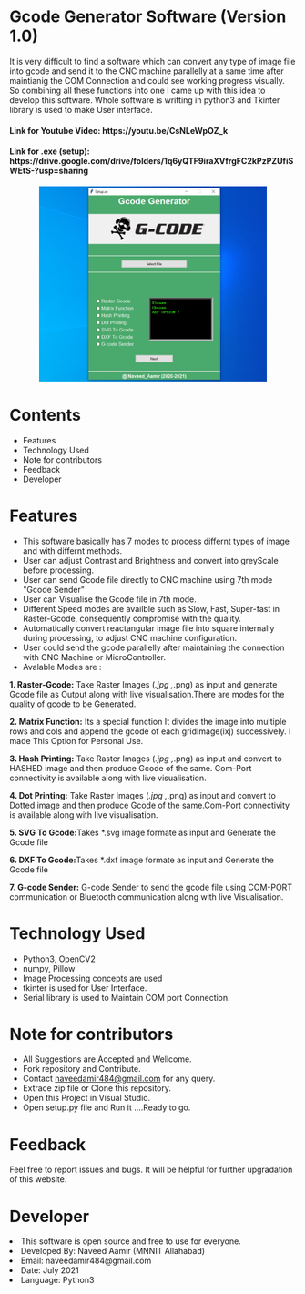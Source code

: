 
# Gcode Generator Software (Version 1.0)

It is very difficult to find a software which can convert any type 
of image file into gcode and send it to the CNC machine parallelly at a same time after
maintianig the COM Connection and could see working progress visually. So combining 
all these functions into one I came up with this idea to develop this software. Whole
software is writting in python3 and Tkinter library is used to make User interface.


<h4>Link for Youtube Video: https://youtu.be/CsNLeWpOZ_k </h4>
<h4>Link for .exe (setup): https://drive.google.com/drive/folders/1q6yQTF9iraXVfrgFC2kPzPZUfiSWEtS-?usp=sharing</h4>


<p align="center">
  <img src="images/1.png" width="400" alt="accessibility text">
</p>

# Contents

* Features
* Technology Used
* Note for contributors
* Feedback
* Developer

# Features


* This software basically has 7 modes to process differnt types of image and with differnt methods.
* User can adjust Contrast and Brightness and convert into greyScale before processing.
* User can send Gcode file directly to CNC machine using 7th mode "Gcode Sender"
* User can Visualise the Gcode file in 7th mode.
* Different Speed modes are availble such as Slow, Fast, Super-fast in Raster-Gcode, consequently compromise with the quality.
* Automatically convert reactangular image file into square internally during processing, to adjust CNC machine configuration. 
* User could send the gcode parallelly after maintaining the connection with CNC Machine or MicroController.
* Avalable Modes are :</b>

<b>1. Raster-Gcode:</b> 
Take Raster Images (*.jpg ,*.png) as input and generate Gcode file as Output along with live visualisation.There are modes for the quality of gcode to be Generated.

<b>2. Matrix Function:</b> Its a special function It divides the image into multiple rows and cols and append the gcode of each gridImage(ixj) successively. I made
This Option for Personal Use.  

<b>3. Hash Printing:</b> Take Raster Images (*.jpg ,*.png) as input and convert to HASHED image and then produce Gcode of the same. Com-Port connectivity is 
available along with live visualisation.  

<b>4. Dot Printing:</b> Take Raster Images (*.jpg ,*.png) as input and convert to Dotted image and then produce Gcode of the same.Com-Port connectivity is available 
along with live visualisation. 

<b>5. SVG To Gcode:</b>Takes *.svg image formate as input and Generate the Gcode file 

<b>6. DXF To Gcode:</b>Takes *.dxf image formate as input and Generate the Gcode file 

<b>7. G-code Sender:</b> G-code Sender to send the gcode file using COM-PORT communication or Bluetooth communication along with live Visualisation.



# Technology Used

* Python3, OpenCV2 
* numpy, Pillow  
* Image Processing concepts are used
* tkinter is used for User Interface.
* Serial library is used to Maintain COM port Connection.


# Note for contributors

* All Suggestions are Accepted and Wellcome.
* Fork repository and Contribute.
* Contact naveedamir484@gmail.com for any query.
* Extrace zip file or Clone this repository.
* Open this Project in Visual Studio.
* Open setup.py file and Run it ....Ready to go.

# Feedback
Feel free to report issues and bugs. It will be helpful for further upgradation of this website.

# Developer
<li>This software is open source and free to use for everyone.</li>
<li>Developed By: Naveed Aamir (MNNIT Allahabad)</li>
<li>Email: naveedamir484@gmail.com </li>
<li>Date: July 2021</li>
<li>Language: Python3</li>

